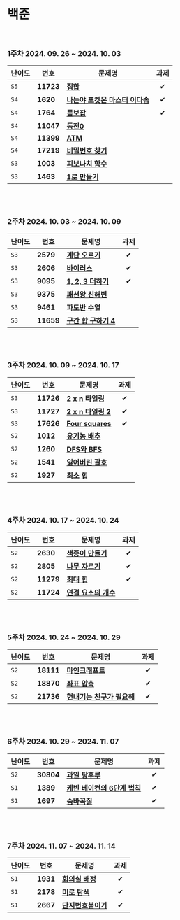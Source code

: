 # 백준
</br>

### 1주차 2024. 09. 26 ~ 2024. 10. 03

| 난이도 | 번호 | 문제명 | 과제 |
|---|---|---|:---:|
| `S5`   | **11723** | [**집합**](https://www.acmicpc.net/problem/11723) | ✔
| `S4` | **1620** | [**나는야 포켓몬 마스터 이다솜**](https://www.acmicpc.net/problem/1620) | ✔
| `S4` | **1764** | [**듣보잡**](https://www.acmicpc.net/problem/1764) | ✔
| `S4`   | **11047** | [**동전0**](https://www.acmicpc.net/problem/11047) |
| `S4` | **11399** | [**ATM**](https://www.acmicpc.net/problem/11399) |
| `S4` | **17219** | [**비밀번호 찾기**](https://www.acmicpc.net/problem/17219) |
| `S3`   | **1003** | [**피보나치 함수**](https://www.acmicpc.net/problem/1003) |
| `S3` | **1463** | [**1로 만들기**](https://www.acmicpc.net/problem/1463) |

</br></br>

### 2주차 2024. 10. 03 ~ 2024. 10. 09

| 난이도 | 번호 | 문제명 | 과제 |
|---|---|---|:---:|
| `S3` | **2579** | [**계단 오르기**](https://www.acmicpc.net/problem/2579) | ✔
| `S3` | **2606** | [**바이러스**](https://www.acmicpc.net/problem/2606) | ✔
| `S3` | **9095** | [**1, 2, 3 더하기**](https://www.acmicpc.net/problem/9095) | ✔
| `S3` | **9375** | [**패션왕 신해빈**](https://www.acmicpc.net/problem/9375) |
| `S3` | **9461** | [**파도반 수열**](https://www.acmicpc.net/problem/9461) |
| `S3` | **11659** | [**구간 합 구하기 4**](https://www.acmicpc.net/problem/11659) |

</br></br>

### 3주차 2024. 10. 09 ~ 2024. 10. 17
| 난이도 | 번호 | 문제명 | 과제 |
|---|---|---|:---:|
| `S3` | **11726** | [**2 x n 타일링**](https://www.acmicpc.net/problem/11726) | ✔
| `S3` | **11727** | [**2 x n 타일링 2**](https://www.acmicpc.net/problem/11727) | ✔
| `S3` | **17626** | [**Four squares**](https://www.acmicpc.net/problem/17626) | ✔
| `S2` | **1012** | [**유기농 배추**](https://www.acmicpc.net/problem/1012) |
| `S2` | **1260** | [**DFS와 BFS**](https://www.acmicpc.net/problem/1260) |
| `S2` | **1541** | [**잃어버린 괄호**](https://www.acmicpc.net/problem/1541) |
| `S2` | **1927** | [**최소 힙**](https://www.acmicpc.net/problem/1927) |

</br></br>

### 4주차 2024. 10. 17 ~ 2024. 10. 24
| 난이도 | 번호 | 문제명 | 과제 |
|---|---|---|:---:|
| `S2` | **2630** | [**색종이 만들기**](https://www.acmicpc.net/problem/2630) | ✔
| `S2` | **2805** | [**나무 자르기**](https://www.acmicpc.net/problem/2805) | ✔
| `S2` | **11279** | [**최대 힙**](https://www.acmicpc.net/problem/11279) | ✔
| `S2` | **11724** | [**연결 요소의 개수**](https://www.acmicpc.net/problem/11724) |

</br></br>

### 5주차 2024. 10. 24 ~ 2024. 10. 29
| 난이도 | 번호 | 문제명 | 과제 |
|---|---|---|:---:|
| `S2` | **18111** | [**마인크래프트**](https://www.acmicpc.net/problem/18111) | ✔
| `S2` | **18870** | [**좌표 압축**](https://www.acmicpc.net/problem/18870) | ✔
| `S2` | **21736** | [**헌내기는 친구가 필요해**](https://www.acmicpc.net/problem/21736) | ✔

</br></br>

### 6주차 2024. 10. 29 ~ 2024. 11. 07
| 난이도 | 번호 | 문제명 | 과제 |
|---|---|---|:---:|
| `S2` | **30804** | [**과일 탕후루**](https://www.acmicpc.net/problem/30804) | ✔
| `S1` | **1389** | [**케빈 베이컨의 6단계 법칙**](https://www.acmicpc.net/problem/1389) | ✔
| `S1` | **1697** | [**숨바꼭질**](https://www.acmicpc.net/problem/1697) | ✔

</br></br>

### 7주차 2024. 11. 07 ~ 2024. 11. 14
| 난이도 | 번호 | 문제명 | 과제 |
|---|---|---|:---:|
| `S1` | **1931** | [**회의실 배정**](https://www.acmicpc.net/problem/1931) | ✔
| `S1` | **2178** | [**미로 탐색**](https://www.acmicpc.net/problem/2178) | ✔
| `S1` | **2667** | [**단지번호붙이기**](https://www.acmicpc.net/problem/2667) | ✔

</br></br>
